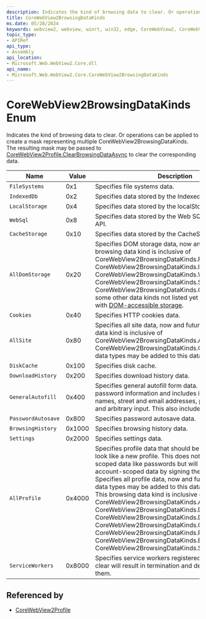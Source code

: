 ```yaml
---
description: Indicates the kind of browsing data to clear. Or operations can be applied to create a mask representing multiple CoreWebView2BrowsingDataKinds. The resulting mask may be passed to CoreWebView2Profile.ClearBrowsingDataAsync to clear the corresponding data.
title: CoreWebView2BrowsingDataKinds
ms.date: 05/28/2024
keywords: webview2, webview, winrt, win32, edge, CoreWebView2, CoreWebView2Controller, browser control, edge html, CoreWebView2BrowsingDataKinds
topic_type:
- APIRef
api_type:
- Assembly
api_location:
- Microsoft.Web.WebView2.Core.dll
api_name:
- Microsoft.Web.WebView2.Core.CoreWebView2BrowsingDataKinds
---
```


# CoreWebView2BrowsingDataKinds Enum

Indicates the kind of browsing data to clear. Or operations can be applied to create a mask representing multiple CoreWebView2BrowsingDataKinds. The resulting mask may be passed to [CoreWebView2Profile.ClearBrowsingDataAsync](corewebview2profile.md#clearbrowsingdataasync) to clear the corresponding data.

| Name |  Value | Description |
|--|--|--|
|`FileSystems` | 0x1  |  Specifies file systems data.|
|`IndexedDb` | 0x2  |  Specifies data stored by the IndexedDB DOM feature.|
|`LocalStorage` | 0x4  |  Specifies data stored by the localStorage DOM API.|
|`WebSql` | 0x8  |  Specifies data stored by the Web SQL database DOM API.|
|`CacheStorage` | 0x10  |  Specifies data stored by the CacheStorage DOM API.|
|`AllDomStorage` | 0x20  |  Specifies DOM storage data, now and future. This browsing data kind is inclusive of CoreWebView2BrowsingDataKinds.FileSystems, CoreWebView2BrowsingDataKinds.IndexedDb, CoreWebView2BrowsingDataKinds.WebSql, CoreWebView2BrowsingDataKinds.ServiceWorkers, CoreWebView2BrowsingDataKinds.CacheStorage, and some other data kinds not listed yet to keep consistent with [DOM-accessible storage](https://www.w3.org/TR/clear-site-data/#storage).|
|`Cookies` | 0x40  |  Specifies HTTP cookies data.|
|`AllSite` | 0x80  |  Specifies all site data, now and future. This browsing data kind is inclusive of CoreWebView2BrowsingDataKinds.AllDomStorage and CoreWebView2BrowsingDataKinds.Cookies. New site data types may be added to this data kind in the future.|
|`DiskCache` | 0x100  |  Specifies disk cache.|
|`DownloadHistory` | 0x200  |  Specifies download history data.|
|`GeneralAutofill` | 0x400  |  Specifies general autofill form data. This excludes password information and includes information like: names, street and email addresses, phone numbers, and arbitrary input. This also includes payment data.|
|`PasswordAutosave` | 0x800  |  Specifies password autosave data.|
|`BrowsingHistory` | 0x1000  |  Specifies browsing history data.|
|`Settings` | 0x2000  |  Specifies settings data.|
|`AllProfile` | 0x4000  |  Specifies profile data that should be wiped to make it look like a new profile. This does not delete account-scoped data like passwords but will remove access to account-scoped data by signing the user out. Specifies all profile data, now and future. New profile data types may be added to this data kind in the future. This browsing data kind is inclusive of CoreWebView2BrowsingDataKinds.AllSite, CoreWebView2BrowsingDataKinds.DiskCache, CoreWebView2BrowsingDataKinds.DownloadHistory, CoreWebView2BrowsingDataKinds.GeneralAutofill, CoreWebView2BrowsingDataKinds.PasswordAutosave, CoreWebView2BrowsingDataKinds.BrowsingHistory, CoreWebView2BrowsingDataKinds.Settings.|
|`ServiceWorkers` | 0x8000  |  Specifies service workers registered for an origin, and clear will result in termination and deregistration of them.|


## Referenced by

- [CoreWebView2Profile](corewebview2profile.md)
